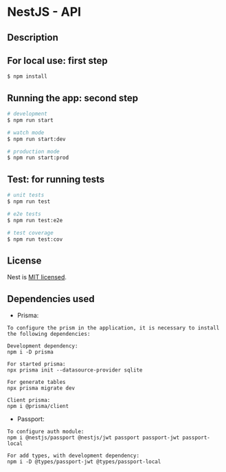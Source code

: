 # NestJS - API

## Description

## For local use: first step

```bash
$ npm install
```

## Running the app: second step

```bash
# development
$ npm run start

# watch mode
$ npm run start:dev

# production mode
$ npm run start:prod
```

## Test: for running tests

```bash
# unit tests
$ npm run test

# e2e tests
$ npm run test:e2e

# test coverage
$ npm run test:cov
```

## License

Nest is [MIT licensed](LICENSE).

## Dependencies used

* Prisma:

```
To configure the prism in the application, it is necessary to install the following dependencies:

Development dependency:
npm i -D prisma 

For started prisma:
npx prisma init --datasource-provider sqlite

For generate tables
npx prisma migrate dev

Client prisma:
npm i @prisma/client
```

* Passport:

```
To configure auth module:
npm i @nestjs/passport @nestjs/jwt passport passport-jwt passport-local

For add types, with development dependency:
npm i -D @types/passport-jwt @types/passport-local
```

